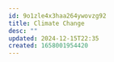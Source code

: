 ```yaml
---
id: 9o1zle4x3haa264ywovzg92
title: Climate Change
desc: ""
updated: 2024-12-15T22:35
created: 1658001954420
---
```

